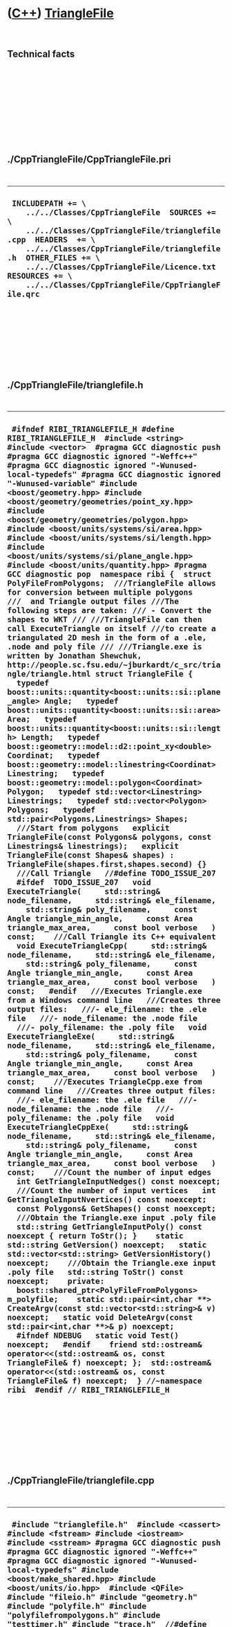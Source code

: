 



 

 

 

 

 

([C++](Cpp.md)) [TriangleFile](CppTriangleFile.md)
====================================================

 

Technical facts
---------------

 

 

 

 

 

 

./CppTriangleFile/CppTriangleFile.pri
-------------------------------------

 

  ------------------------------------------------------------------------------------------------------------------------------------------------------------------------------------------------------------------------------------------------------------------------------------------------------------------------------
  ` INCLUDEPATH += \     ../../Classes/CppTriangleFile  SOURCES += \     ../../Classes/CppTriangleFile/trianglefile.cpp  HEADERS  += \     ../../Classes/CppTriangleFile/trianglefile.h  OTHER_FILES += \     ../../Classes/CppTriangleFile/Licence.txt  RESOURCES += \     ../../Classes/CppTriangleFile/CppTriangleFile.qrc`
  ------------------------------------------------------------------------------------------------------------------------------------------------------------------------------------------------------------------------------------------------------------------------------------------------------------------------------

 

 

 

 

 

./CppTriangleFile/trianglefile.h
--------------------------------

 

  ------------------------------------------------------------------------------------------------------------------------------------------------------------------------------------------------------------------------------------------------------------------------------------------------------------------------------------------------------------------------------------------------------------------------------------------------------------------------------------------------------------------------------------------------------------------------------------------------------------------------------------------------------------------------------------------------------------------------------------------------------------------------------------------------------------------------------------------------------------------------------------------------------------------------------------------------------------------------------------------------------------------------------------------------------------------------------------------------------------------------------------------------------------------------------------------------------------------------------------------------------------------------------------------------------------------------------------------------------------------------------------------------------------------------------------------------------------------------------------------------------------------------------------------------------------------------------------------------------------------------------------------------------------------------------------------------------------------------------------------------------------------------------------------------------------------------------------------------------------------------------------------------------------------------------------------------------------------------------------------------------------------------------------------------------------------------------------------------------------------------------------------------------------------------------------------------------------------------------------------------------------------------------------------------------------------------------------------------------------------------------------------------------------------------------------------------------------------------------------------------------------------------------------------------------------------------------------------------------------------------------------------------------------------------------------------------------------------------------------------------------------------------------------------------------------------------------------------------------------------------------------------------------------------------------------------------------------------------------------------------------------------------------------------------------------------------------------------------------------------------------------------------------------------------------------------------------------------------------------------------------------------------------------------------------------------------------------------------------------------------------------------------------------------------------------------------------------------------------------------------------------------------------------------------------------------------------------------------------------------------------------------------------------------------------------------------------------------------------------------------------------------------------------------------------------------------------------------------------------------------------------------------------------------------------------------------------------------------------------------------------------------------------------------------------------------------------------------------------------------------------------------------------------------------------------------------------------------------------------------------------------------------------------------------------------------------------------------------------------------------------------------------------------------------------------------------------
  ` #ifndef RIBI_TRIANGLEFILE_H #define RIBI_TRIANGLEFILE_H  #include <string> #include <vector>  #pragma GCC diagnostic push #pragma GCC diagnostic ignored "-Weffc++" #pragma GCC diagnostic ignored "-Wunused-local-typedefs" #pragma GCC diagnostic ignored "-Wunused-variable" #include <boost/geometry.hpp> #include <boost/geometry/geometries/point_xy.hpp> #include <boost/geometry/geometries/polygon.hpp> #include <boost/units/systems/si/area.hpp> #include <boost/units/systems/si/length.hpp> #include <boost/units/systems/si/plane_angle.hpp> #include <boost/units/quantity.hpp> #pragma GCC diagnostic pop  namespace ribi {  struct PolyFileFromPolygons;  ///TriangleFile allows for conversion between multiple polygons ///  and Triangle output files ///The following steps are taken: /// - Convert the shapes to WKT /// ///TriangleFile can then call ExecuteTriangle on itself ///to create a triangulated 2D mesh in the form of a .ele, .node and poly file /// ///Triangle.exe is written by Jonathan Shewchuk, http://people.sc.fsu.edu/~jburkardt/c_src/triangle/triangle.html struct TriangleFile {   typedef boost::units::quantity<boost::units::si::plane_angle> Angle;   typedef boost::units::quantity<boost::units::si::area> Area;   typedef boost::units::quantity<boost::units::si::length> Length;   typedef boost::geometry::model::d2::point_xy<double> Coordinat;   typedef boost::geometry::model::linestring<Coordinat> Linestring;   typedef boost::geometry::model::polygon<Coordinat> Polygon;   typedef std::vector<Linestring> Linestrings;   typedef std::vector<Polygon> Polygons;   typedef std::pair<Polygons,Linestrings> Shapes;    ///Start from polygons   explicit TriangleFile(const Polygons& polygons, const Linestrings& linestrings);   explicit TriangleFile(const Shapes& shapes) : TriangleFile(shapes.first,shapes.second) {}    ///Call Triangle   //#define TODO_ISSUE_207   #ifdef  TODO_ISSUE_207   void ExecuteTriangle(     std::string& node_filename,     std::string& ele_filename,     std::string& poly_filename,     const Angle triangle_min_angle,     const Area triangle_max_area,     const bool verbose   ) const;    ///Call Triangle its C++ equivalent   void ExecuteTriangleCpp(     std::string& node_filename,     std::string& ele_filename,     std::string& poly_filename,     const Angle triangle_min_angle,     const Area triangle_max_area,     const bool verbose   ) const;   #endif   ///Executes Triangle.exe from a Windows command line   ///Creates three output files:   ///- ele_filename: the .ele file   ///- node_filename: the .node file   ///- poly_filename: the .poly file   void ExecuteTriangleExe(     std::string& node_filename,     std::string& ele_filename,     std::string& poly_filename,     const Angle triangle_min_angle,     const Area triangle_max_area,     const bool verbose   ) const;    ///Executes TriangleCpp.exe from command line   ///Creates three output files:   ///- ele_filename: the .ele file   ///- node_filename: the .node file   ///- poly_filename: the .poly file   void ExecuteTriangleCppExe(     std::string& node_filename,     std::string& ele_filename,     std::string& poly_filename,     const Angle triangle_min_angle,     const Area triangle_max_area,     const bool verbose   ) const;    ///Count the number of input edges   int GetTriangleInputNedges() const noexcept;    ///Count the number of input vertices   int GetTriangleInputNvertices() const noexcept;    const Polygons& GetShapes() const noexcept;    ///Obtain the Triangle.exe input .poly file   std::string GetTriangleInputPoly() const noexcept { return ToStr(); }    static std::string GetVersion() noexcept;   static std::vector<std::string> GetVersionHistory() noexcept;    ///Obtain the Triangle.exe input .poly file   std::string ToStr() const noexcept;    private:   boost::shared_ptr<PolyFileFromPolygons> m_polyfile;    static std::pair<int,char **> CreateArgv(const std::vector<std::string>& v) noexcept;   static void DeleteArgv(const std::pair<int,char **>& p) noexcept;    #ifndef NDEBUG   static void Test() noexcept;   #endif    friend std::ostream& operator<<(std::ostream& os, const TriangleFile& f) noexcept; };  std::ostream& operator<<(std::ostream& os, const TriangleFile& f) noexcept;  } //~namespace ribi  #endif // RIBI_TRIANGLEFILE_H`
  ------------------------------------------------------------------------------------------------------------------------------------------------------------------------------------------------------------------------------------------------------------------------------------------------------------------------------------------------------------------------------------------------------------------------------------------------------------------------------------------------------------------------------------------------------------------------------------------------------------------------------------------------------------------------------------------------------------------------------------------------------------------------------------------------------------------------------------------------------------------------------------------------------------------------------------------------------------------------------------------------------------------------------------------------------------------------------------------------------------------------------------------------------------------------------------------------------------------------------------------------------------------------------------------------------------------------------------------------------------------------------------------------------------------------------------------------------------------------------------------------------------------------------------------------------------------------------------------------------------------------------------------------------------------------------------------------------------------------------------------------------------------------------------------------------------------------------------------------------------------------------------------------------------------------------------------------------------------------------------------------------------------------------------------------------------------------------------------------------------------------------------------------------------------------------------------------------------------------------------------------------------------------------------------------------------------------------------------------------------------------------------------------------------------------------------------------------------------------------------------------------------------------------------------------------------------------------------------------------------------------------------------------------------------------------------------------------------------------------------------------------------------------------------------------------------------------------------------------------------------------------------------------------------------------------------------------------------------------------------------------------------------------------------------------------------------------------------------------------------------------------------------------------------------------------------------------------------------------------------------------------------------------------------------------------------------------------------------------------------------------------------------------------------------------------------------------------------------------------------------------------------------------------------------------------------------------------------------------------------------------------------------------------------------------------------------------------------------------------------------------------------------------------------------------------------------------------------------------------------------------------------------------------------------------------------------------------------------------------------------------------------------------------------------------------------------------------------------------------------------------------------------------------------------------------------------------------------------------------------------------------------------------------------------------------------------------------------------------------------------------------------------------------------------------------------------------------

 

 

 

 

 

./CppTriangleFile/trianglefile.cpp
----------------------------------

 

  --------------------------------------------------------------------------------------------------------------------------------------------------------------------------------------------------------------------------------------------------------------------------------------------------------------------------------------------------------------------------------------------------------------------------------------------------------------------------------------------------------------------------------------------------------------------------------------------------------------------------------------------------------------------------------------------------------------------------------------------------------------------------------------------------------------------------------------------------------------------------------------------------------------------------------------------------------------------------------------------------------------------------------------------------------------------------------------------------------------------------------------------------------------------------------------------------------------------------------------------------------------------------------------------------------------------------------------------------------------------------------------------------------------------------------------------------------------------------------------------------------------------------------------------------------------------------------------------------------------------------------------------------------------------------------------------------------------------------------------------------------------------------------------------------------------------------------------------------------------------------------------------------------------------------------------------------------------------------------------------------------------------------------------------------------------------------------------------------------------------------------------------------------------------------------------------------------------------------------------------------------------------------------------------------------------------------------------------------------------------------------------------------------------------------------------------------------------------------------------------------------------------------------------------------------------------------------------------------------------------------------------------------------------------------------------------------------------------------------------------------------------------------------------------------------------------------------------------------------------------------------------------------------------------------------------------------------------------------------------------------------------------------------------------------------------------------------------------------------------------------------------------------------------------------------------------------------------------------------------------------------------------------------------------------------------------------------------------------------------------------------------------------------------------------------------------------------------------------------------------------------------------------------------------------------------------------------------------------------------------------------------------------------------------------------------------------------------------------------------------------------------------------------------------------------------------------------------------------------------------------------------------------------------------------------------------------------------------------------------------------------------------------------------------------------------------------------------------------------------------------------------------------------------------------------------------------------------------------------------------------------------------------------------------------------------------------------------------------------------------------------------------------------------------------------------------------------------------------------------------------------------------------------------------------------------------------------------------------------------------------------------------------------------------------------------------------------------------------------------------------------------------------------------------------------------------------------------------------------------------------------------------------------------------------------------------------------------------------------------------------------------------------------------------------------------------------------------------------------------------------------------------------------------------------------------------------------------------------------------------------------------------------------------------------------------------------------------------------------------------------------------------------------------------------------------------------------------------------------------------------------------------------------------------------------------------------------------------------------------------------------------------------------------------------------------------------------------------------------------------------------------------------------------------------------------------------------------------------------------------------------------------------------------------------------------------------------------------------------------------------------------------------------------------------------------------------------------------------------------------------------------------------------------------------------------------------------------------------------------------------------------------------------------------------------------------------------------------------------------------------------------------------------------------------------------------------------------------------------------------------------------------------------------------------------------------------------------------------------------------------------------------------------------------------------------------------------------------------------------------------------------------------------------------------------------------------------------------------------------------------------------------------------------------------------------------------------------------------------------------------------------------------------------------------------------------------------------------------------------------------------------------------------------------------------------------------------------------------------------------------------------------------------------------------------------------------------------------------------------------------------------------------------------------------------------------------------------------------------------------------------------------------------------------------------------------------------------------------------------------------------------------------------------------------------------------------------------------------------------------------------------------------------------------------------------------------------------------------------------------------------------------------------------------------------------------------------------------------------------------------------------------------------------------------------------------------------------------------------------------------------------------------------------------------------------------------------------------------------------------------------------------------------------------------------------------------------------------------------------------------------------------------------------------------------------------------------------------------------------------------------------------------------------------------------------------------------------------------------------------------------------------------------------------------------------------------------------------------------------------------------------------------------------------------------------------------------------------------------------------------------------------------------------------------------------------------------------------------------------------------------------------------------------------------------------------------------------------------------------------------------------------------------------------------------------------------------------------------------------------------------------------------------------------------------------------------------------------------------------------------------------------------------------------------------------------------------------------------------------------------------------------------------------------------------------------------------------------------------------------------------------------------------------------------------------------------------------------------------------------------------------------------------------------------------------------------------------------------------------------------------------------------------------------------------------------------------------------------------------------------------------------------------------------------------------------------------------------------------------------------------------------------------------------------------------------------------------------------------------------------------------------------------------------------------------------------------------------------------------------------------------------------------------------------------------------------------------------------------------------------------------------------------------------------------------------------------------------------------------------------------------------------------------------------------------------------------------------------------------------------------------------------------------------------------------------------------------------------------------------------------------------------------------------------------------------------------------------------------------------------------------------------------------------------------------------------------------------------------------------------------------------------------------------------------------------------------------------------------------------------------------------------------------------------------------------------------------------------------------------------------------------------------------------------------------------------------------------------------------------------------------------------------------------------------------------------------------------------------------------------------------------------------------------------------------------------------------------------------------------------------------------------------------------------------------------------------------------------------------------------------------------------------------------------------------------------------------------------------------------------------------------------------------------------------------------------------------------------------------------------------------------------------------------------------------------------------------------------------------------------------------------------------------------------------------------------------------------------------------------------------------------------------------------------------------------------------------------------------------------------------------------------------------------------------------------------------------------------------------------------------------------------------------------------------------------------------------------------------------------------------------------------------------------------------------------------------------------------------------------------------------------------------------------------------------------------------------------------------------------------------------------------------------------------------------------
  ` #include "trianglefile.h"  #include <cassert> #include <fstream> #include <iostream> #include <sstream> #pragma GCC diagnostic push #pragma GCC diagnostic ignored "-Weffc++" #pragma GCC diagnostic ignored "-Wunused-local-typedefs" #include <boost/make_shared.hpp> #include <boost/units/io.hpp>  #include <QFile>  #include "fileio.h" #include "geometry.h" #include "polyfile.h" #include "polyfilefrompolygons.h" #include "testtimer.h" #include "trace.h"  //#define TODO_ISSUE_207 #ifdef  TODO_ISSUE_207 #include "trianglecppmain.h" #endif  #pragma GCC diagnostic pop  ribi::TriangleFile::TriangleFile(   const Polygons& polygons,   const Linestrings& linestrings ) : m_polyfile(boost::make_shared<PolyFileFromPolygons>(polygons,linestrings)) {   #ifndef NDEBUG   Test();   #endif }  std::pair<int,char **> ribi::TriangleFile::CreateArgv(const std::vector<std::string>& v) noexcept {   typedef char* String;   typedef String* Strings;   const int argc = static_cast<int>(v.size());   const int buffer_sz = 256; //Will leak   Strings argv = new String[256];   for (int i=0; i!=argc; ++i)   {     argv[i] = new char[v[i].size() + 1];     std::strcpy(argv[i],&v[i][0]);   }   for (int i=argc; i!=buffer_sz; ++i)   {     argv[i] = nullptr;   }   std::pair<int,char **> p = std::make_pair(argc,argv);   return p; }  void ribi::TriangleFile::DeleteArgv(const std::pair<int,char **>& p) noexcept {   const int argc = p.first;   for(int i = 0; i != argc; ++i)   {     delete[] p.second[i];   }   delete[] p.second; }  //#define TODO_ISSUE_207 #ifdef  TODO_ISSUE_207 void ribi::TriangleFile::ExecuteTriangle(   std::string& node_filename,   std::string& ele_filename,   std::string& poly_filename,   const double quality,   const double area,   const bool verbose) const {   const std::string filename { fileio::FileIo().GetTempFileName(".poly") };   node_filename = "";   ele_filename = "";   poly_filename = "";    {     std::ofstream f(filename.c_str());     m_polyfile << this->ToStr();   }    const std::string exe_filename { "triangle.exe" };     //Specific   const std::string quality_str = boost::lexical_cast<std::string>(quality);   const std::string area_str = boost::lexical_cast<std::string>(area);   assert(quality_str.find(',') == std::string::npos && "No Dutch please");   assert(area_str.find(',')    == std::string::npos && "No Dutch please");   std::vector<std::string> cmd {     exe_filename,     "-j",     "-z",     "-q",     quality_str,     "-a",     area_str,     filename   };   if (!verbose)   {     cmd.push_back("-Q");     std::swap(cmd[cmd.size() - 1], cmd[cmd.size() - 2]);   }   const std::pair<int,char **> p = CreateArgv(cmd);   triangle_main(p.first,p.second);   DeleteArgv(p);   //End of specific part    const std::string filename_base(fileio::FileIo().GetFileBasename(filename));   node_filename = filename_base + ".1.node";   ele_filename = filename_base + ".1.ele";   poly_filename = filename_base + ".1.poly";   assert(fileio::FileIo().IsRegularFile(node_filename));   assert(fileio::FileIo().IsRegularFile(ele_filename));   assert(fileio::FileIo().IsRegularFile(poly_filename));   fileio::FileIo().DeleteFile(filename); }  void ribi::TriangleFile::ExecuteTriangleCpp(   std::string& node_filename,   std::string& ele_filename,   std::string& poly_filename,   const double quality,   const double area,   const bool verbose) const {   const std::string filename { fileio::FileIo().GetTempFileName(".poly") };   node_filename = "";   ele_filename = "";   poly_filename = "";    {     std::ofstream f(filename.c_str());     m_polyfile << this->ToStr();   }    assert(fileio::FileIo().IsRegularFile(filename));   const std::string exe_filename { "triangle.exe" };    //Specific   const std::string quality_str = boost::lexical_cast<std::string>(quality);   const std::string area_str = boost::lexical_cast<std::string>(area);   assert(quality_str.find(',') == std::string::npos && "No Dutch please");   assert(area_str.find(',')    == std::string::npos && "No Dutch please");   std::vector<std::string> cmd {     exe_filename,     "-j",     "-z",     "-q",     quality_str,     "-a",     area_str,     filename   };   if (!verbose)   {     cmd.push_back("-Q");     std::swap(cmd[cmd.size() - 1], cmd[cmd.size() - 2]);   }   tricpp::triangle_cpp_main(cmd);   //End of specific part    const std::string filename_base(fileio::FileIo().GetFileBasename(filename));   node_filename = filename_base + ".1.node";   ele_filename = filename_base + ".1.ele";   poly_filename = filename_base + ".1.poly";   assert(fileio::FileIo().IsRegularFile(node_filename));   assert(fileio::FileIo().IsRegularFile(ele_filename));   assert(fileio::FileIo().IsRegularFile(poly_filename));   fileio::FileIo().DeleteFile(filename); } #endif // TODO_ISSUE_207  void ribi::TriangleFile::ExecuteTriangleExe(   std::string& node_filename,   std::string& ele_filename,   std::string& poly_filename,   const Angle triangle_min_angle, //Triangle calls this the 'quality' parameter   const Area triangle_max_area,   //Triangle calls this the 'area' parameter   const bool verbose) const {   const std::string filename { fileio::FileIo().GetTempFileNameSimple(".poly") };   const bool delete_poly_file{false}; //True does not leave files scattered around   node_filename = "";   ele_filename = "";   poly_filename = "";    if (verbose)   {     std::stringstream s;     s << "Writing .poly file to '" << filename << "'";     std::clog << s.str() << std::endl;   }   {     std::ofstream f(filename.c_str());     f << (*m_polyfile);     //f << std::fixed << std::setprecision(11) << (*m_polyfile);   }    assert(fileio::FileIo().IsRegularFile(filename));   #ifdef _WIN32   const std::string exe_filename { "ToolTriangleConsole.exe" };   #else   const std::string exe_filename { "ToolTriangleConsole" };   #endif    //Specific   const std::string quality_str     = boost::lexical_cast<std::string>(         triangle_min_angle.value()       * 360.0 / boost::math::constants::two_pi<double>() //Triangle uses degrees     );    //Prevent a '1.0e-5' notation as Triangle cannot handle it   //Convert it to 0.00001 instead   std::string area_str = "";   {     std::stringstream s;     s << std::fixed       //<< std::setprecision(20) //Works       << std::setprecision(99) //Works       << triangle_max_area.value()     ;     area_str = s.str();   }    assert(quality_str.find(',') == std::string::npos && "No Dutch please");   assert(area_str.find(',')    == std::string::npos && "No Dutch please");   if (!fileio::FileIo().IsRegularFile(exe_filename))   {     QFile file( (":/trianglefile/files/" + exe_filename).c_str() );     file.copy(exe_filename.c_str());   }   assert(fileio::FileIo().IsRegularFile(exe_filename));    #ifndef _WIN32   {     //Do chmod +x in Linux     std::stringstream chmod;     chmod       << "chmod +x "       << exe_filename;     if (verbose) { std::cout << "Starting command '" << chmod.str() << "'" << std::endl; }     const bool error = std::system(chmod.str().c_str());     if (error)     {       if (verbose)       {         std::cout << "Finished command with an error (" << __FILE__ << "," << __LINE__ << ")" << std::endl           << *m_polyfile << std::endl;       }       std::stringstream s;       s << "Error: '" << chmod.str() << "' failed (" << __FILE__ << "," << __LINE__ << "), with error code " << error;       throw std::runtime_error(s.str());     }    }   #endif    std::stringstream command;   command   #ifndef _WIN32     << "./"   #endif     << exe_filename     << " -j -z -q"     << quality_str     << " -a"     << area_str     << (verbose ? "" : " -Q")     << " "     << filename   ;   if (verbose) { std::cout << "Starting command '" << command.str() << "'" << std::endl; }   const bool error = std::system(command.str().c_str());    //Delete input file directly after running the program,   //so that independent of a possible error this behavior occurs   {     if (delete_poly_file)     {       if (verbose) { std::cout << "Deleted file " << filename << std::endl; }       fileio::FileIo().DeleteFile(filename);     }     else     {       if (verbose) { std::cout << "Kept file " << filename << " for inspection" << std::endl; }     }   }    //Respond to errors   if (error)   {     if (verbose)     {       std::cout << "Finished command with an error (" << __FILE__ << "," << __LINE__ << ")" << std::endl         << *m_polyfile << std::endl;     }     std::stringstream s;     s << "Error: '" << command.str() << "' failed (" << __FILE__ << "," << __LINE__ << "), with error code " << error;     throw std::runtime_error(s.str());   }   if (verbose) { std::cout << "Finished command without errors" << std::endl; }   //End of specific    const std::string filename_base(fileio::FileIo().GetFileBasename(filename));   node_filename = filename_base + ".1.node";   ele_filename = filename_base + ".1.ele";   poly_filename = filename_base + ".1.poly";   assert(fileio::FileIo().IsRegularFile(node_filename));   assert(fileio::FileIo().IsRegularFile(ele_filename));   assert(fileio::FileIo().IsRegularFile(poly_filename)); }  int ribi::TriangleFile::GetTriangleInputNedges() const noexcept {   return m_polyfile ? m_polyfile->GetNedges() : 0; }  int ribi::TriangleFile::GetTriangleInputNvertices() const noexcept {   return m_polyfile ? m_polyfile->GetNvertices() : 0; }   const ribi::TriangleFile::Polygons& ribi::TriangleFile::GetShapes() const noexcept {   assert(m_polyfile);   return m_polyfile->GetPolygons(); }   std::string ribi::TriangleFile::GetVersion() noexcept {   return "1.8"; }  std::vector<std::string> ribi::TriangleFile::GetVersionHistory() noexcept {   return {     "2014-02-07: Version 1.0: initial version, use of Windows executable only",     "2014-04-04: Version 1.1: allow to call Triangle its code directly",     "2014-05-18: Version 1.2: allow use of a Linux executable"     "2014-05-19: Version 1.3: use of non-freezing Windows executable",     "2014-05-26: Version 1.4: use of units in Triangle 'area' (the maximum area of a triangle) and 'quality' (the minimum angle of a triangle's corner) parameters"     "2014-05-27: Version 1.5: split of sections to PolyFile",     "2014-06-02: Version 1.6: split of sections to PolyFileFromPolygons",     "2014-06-25: Version 1.7: use fixed notation instead of scientific, as Triangle converts it incorrectly it",     "2014-06-26: Version 1.8: added GetNvertices and GetNedges"   }; }  #ifndef NDEBUG void ribi::TriangleFile::Test() noexcept {   {     static bool is_tested{false};     if (is_tested) return;     is_tested = true;   }   const TestTimer test_timer(__func__,__FILE__,1.0);    #ifdef FIX_ISSUE_231   const bool verbose{false};   //Call Triangle with simple shapes   {     const std::vector<Coordinat> points {       {0.5, 2.0}, //0       {1.0, 1.0}, //1       {1.0, 0.0}, //2       {0.0, 0.0}, //3       {0.0, 1.0}  //4     };     Polygon v;     boost::geometry::append(v, points);     const Polygons polygons = { v };     const Linestrings linestrings = {};     const Shapes shapes = std::make_pair(polygons,linestrings);     try     {       TriangleFile f(shapes);       std::string filename_node;       std::string filename_ele;       std::string filename_poly;       const Angle min_angle         = 20.0 //Default used by Triangle, in degrees         * (boost::math::constants::two_pi<double>() / 360.0)         * boost::units::si::radian       ;       const Area max_area = 1.0 * boost::units::si::square_meter;       //#define TODO_ISSUE_207       #ifdef  TODO_ISSUE_207       f.ExecuteTriangle(filename_node,filename_ele,filename_poly,min_angle,max_area,verbose);       #else       f.ExecuteTriangleExe(filename_node,filename_ele,filename_poly,min_angle,max_area,verbose);       #endif // TODO_ISSUE_207       assert(fileio::FileIo().IsRegularFile(filename_node));       assert(fileio::FileIo().IsRegularFile(filename_ele));       assert(fileio::FileIo().IsRegularFile(filename_poly));     }     catch (std::exception& e)     {       std::stringstream s;       s         << "TriangleFile::Test: "         << "Triangle.exe failed: " << e.what()       ;       TRACE(s.str());       std::exit(0); //TEMP for profiling       assert(!"Should not get here");     }   }   #endif // FIX_ISSUE_231  } #endif  std::string ribi::TriangleFile::ToStr() const noexcept {   std::stringstream s;   s << (*this);   return s.str();   //assert(m_polyfile);   //return m_polyfile->ToStr(); }  std::ostream& ribi::operator<<(std::ostream& os, const TriangleFile& f) noexcept {   assert(f.m_polyfile);   os << (*f.m_polyfile);   return os; }`
  --------------------------------------------------------------------------------------------------------------------------------------------------------------------------------------------------------------------------------------------------------------------------------------------------------------------------------------------------------------------------------------------------------------------------------------------------------------------------------------------------------------------------------------------------------------------------------------------------------------------------------------------------------------------------------------------------------------------------------------------------------------------------------------------------------------------------------------------------------------------------------------------------------------------------------------------------------------------------------------------------------------------------------------------------------------------------------------------------------------------------------------------------------------------------------------------------------------------------------------------------------------------------------------------------------------------------------------------------------------------------------------------------------------------------------------------------------------------------------------------------------------------------------------------------------------------------------------------------------------------------------------------------------------------------------------------------------------------------------------------------------------------------------------------------------------------------------------------------------------------------------------------------------------------------------------------------------------------------------------------------------------------------------------------------------------------------------------------------------------------------------------------------------------------------------------------------------------------------------------------------------------------------------------------------------------------------------------------------------------------------------------------------------------------------------------------------------------------------------------------------------------------------------------------------------------------------------------------------------------------------------------------------------------------------------------------------------------------------------------------------------------------------------------------------------------------------------------------------------------------------------------------------------------------------------------------------------------------------------------------------------------------------------------------------------------------------------------------------------------------------------------------------------------------------------------------------------------------------------------------------------------------------------------------------------------------------------------------------------------------------------------------------------------------------------------------------------------------------------------------------------------------------------------------------------------------------------------------------------------------------------------------------------------------------------------------------------------------------------------------------------------------------------------------------------------------------------------------------------------------------------------------------------------------------------------------------------------------------------------------------------------------------------------------------------------------------------------------------------------------------------------------------------------------------------------------------------------------------------------------------------------------------------------------------------------------------------------------------------------------------------------------------------------------------------------------------------------------------------------------------------------------------------------------------------------------------------------------------------------------------------------------------------------------------------------------------------------------------------------------------------------------------------------------------------------------------------------------------------------------------------------------------------------------------------------------------------------------------------------------------------------------------------------------------------------------------------------------------------------------------------------------------------------------------------------------------------------------------------------------------------------------------------------------------------------------------------------------------------------------------------------------------------------------------------------------------------------------------------------------------------------------------------------------------------------------------------------------------------------------------------------------------------------------------------------------------------------------------------------------------------------------------------------------------------------------------------------------------------------------------------------------------------------------------------------------------------------------------------------------------------------------------------------------------------------------------------------------------------------------------------------------------------------------------------------------------------------------------------------------------------------------------------------------------------------------------------------------------------------------------------------------------------------------------------------------------------------------------------------------------------------------------------------------------------------------------------------------------------------------------------------------------------------------------------------------------------------------------------------------------------------------------------------------------------------------------------------------------------------------------------------------------------------------------------------------------------------------------------------------------------------------------------------------------------------------------------------------------------------------------------------------------------------------------------------------------------------------------------------------------------------------------------------------------------------------------------------------------------------------------------------------------------------------------------------------------------------------------------------------------------------------------------------------------------------------------------------------------------------------------------------------------------------------------------------------------------------------------------------------------------------------------------------------------------------------------------------------------------------------------------------------------------------------------------------------------------------------------------------------------------------------------------------------------------------------------------------------------------------------------------------------------------------------------------------------------------------------------------------------------------------------------------------------------------------------------------------------------------------------------------------------------------------------------------------------------------------------------------------------------------------------------------------------------------------------------------------------------------------------------------------------------------------------------------------------------------------------------------------------------------------------------------------------------------------------------------------------------------------------------------------------------------------------------------------------------------------------------------------------------------------------------------------------------------------------------------------------------------------------------------------------------------------------------------------------------------------------------------------------------------------------------------------------------------------------------------------------------------------------------------------------------------------------------------------------------------------------------------------------------------------------------------------------------------------------------------------------------------------------------------------------------------------------------------------------------------------------------------------------------------------------------------------------------------------------------------------------------------------------------------------------------------------------------------------------------------------------------------------------------------------------------------------------------------------------------------------------------------------------------------------------------------------------------------------------------------------------------------------------------------------------------------------------------------------------------------------------------------------------------------------------------------------------------------------------------------------------------------------------------------------------------------------------------------------------------------------------------------------------------------------------------------------------------------------------------------------------------------------------------------------------------------------------------------------------------------------------------------------------------------------------------------------------------------------------------------------------------------------------------------------------------------------------------------------------------------------------------------------------------------------------------------------------------------------------------------------------------------------------------------------------------------------------------------------------------------------------------------------------------------------------------------------------------------------------------------------------------------------------------------------------------------------------------------------------------------------------------------------------------------------------------------------------------------------------------------------------------------------------------------------------------------------------------------------------------------------------------------------------------------------------------------------------------------------------------------------------------------------------------------------------------------------------------------------------------------------------------------------------------------------------------------------------------------------------------------------------------------------------------------------------------------------------------------------------------------------------------------------------------------------------------------------------------------------------------------------------------------------------------------------------------------------------------------------------------------------------------------------------------------------------------------------------------------------------------------------------------------------------------------------------------------------------------------------------------------------------------------------------------------------------------------------------------------------------------------------------------------------------------------------------------------------------------------------------

 

 

 

 

 





 




This page has been created by the [tool](Tools.md)
[CodeToHtml](ToolCodeToHtml.md)
